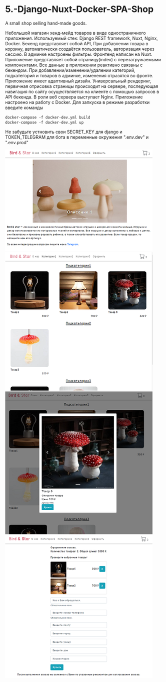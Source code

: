 # 5.-Django-Nuxt-Docker-SPA-Shop
A small shop selling hand-made goods.

Небольшой магазин хенд-мейд товаров в виде одностраничного приложения. Используемый стек: Django REST framework, Nuxt, Nginx, Docker.
Бекенд представляет собой API, При добавлении товара в корзину, автоматически создаётся пользователь, авторизация через сессию. В админке настроены
фильтры. 
Фронтенд написан на Nuxt. Приложение представляет собой страницу(index) с перезагружаемыми компонентами. Все данные в приложении реактивно связаны с бекендом. При добавлении/изменении/удалении категорий, подкатегорий и товаров в админке, изменения отразятся во фронте. Приложение имеет адаптивный дизайн. Универсальный рендеринг, первичная отрисовка страницы происходит на сервере, последующая навигация по сайту осуществляется на клиенте с помощью запросов в API бекенда.
В роли веб сервера выступает Nginx.
Приложение настроено на работу с Docker.
Для запкуска в режиме разработки введите команды
```
docker-compose -f docker-dev.yml build
docker-compose -f docker-dev.yml up
```

Не забудьте устновить свои SECRET_KEY для django и TOKEN_TELEGRAM для бота в переменные окружения ".env.dev" и ".env.prod"

![](https://github.com/jimbojimih/5.-Django-Nuxt-Docker-SPA-Shop/blob/master/!screenshots%20for%20github/screen1.png)  
![](https://github.com/jimbojimih/5.-Django-Nuxt-Docker-SPA-Shop/blob/master/!screenshots%20for%20github/screen2.png)  
![](https://github.com/jimbojimih/5.-Django-Nuxt-Docker-SPA-Shop/blob/master/!screenshots%20for%20github/screen3.png)  
![](https://github.com/jimbojimih/5.-Django-Nuxt-Docker-SPA-Shop/blob/master/!screenshots%20for%20github/screen4.png)  


